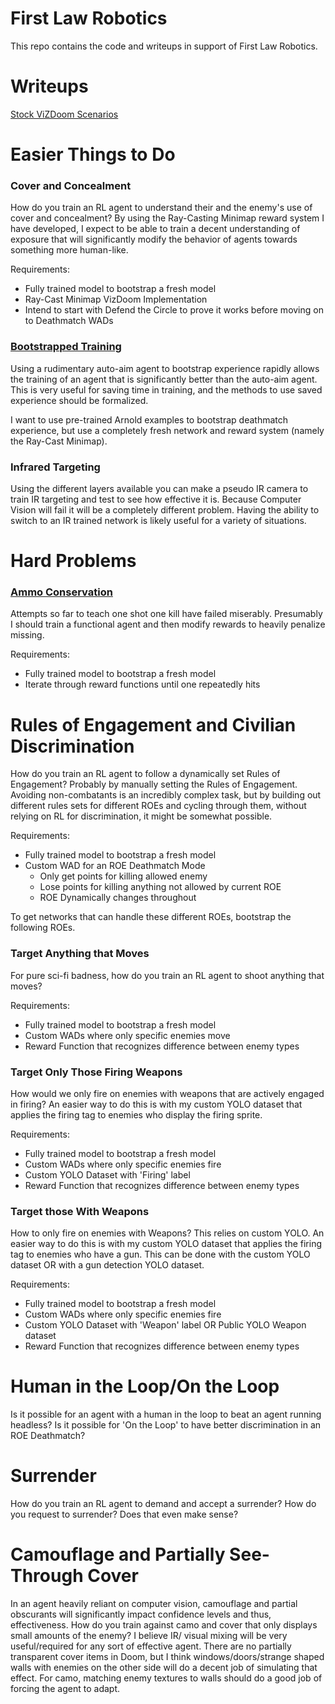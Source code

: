 # First Law Robotics

This repo contains the code and writeups in support of First Law Robotics. 

# Writeups

[Stock ViZDoom Scenarios](./stock/stock-writeup.md)

# Easier Things to Do

### Cover and Concealment

How do you train an RL agent to understand their and the enemy's use of cover and concealment? By using the Ray-Casting Minimap reward system I have developed, I expect to be able to train a decent understanding of exposure that will significantly modify the behavior of agents towards something more human-like. 

Requirements: 

* Fully trained model to bootstrap a fresh model 
* Ray-Cast Minimap VizDoom Implementation
* Intend to start with Defend the Circle to prove it works before moving on to Deathmatch WADs

### [Bootstrapped Training](./autoaim/autoaim-writeup-1.md)

Using a rudimentary auto-aim agent to bootstrap experience rapidly allows the training of an agent that is significantly better than the auto-aim agent. This is very useful for saving time in training, and the methods to use saved experience should be formalized. 

I want to use pre-trained Arnold examples to bootstrap deathmatch experience, but use a completely fresh network and reward system (namely the Ray-Cast Minimap). 


### Infrared Targeting

Using the different layers available you can make a pseudo IR camera to train IR targeting and test to see how effective it is. Because Computer Vision will fail it will be a completely different problem. Having the ability to switch to an IR trained network is likely useful for a variety of situations.



# Hard Problems 


### [Ammo Conservation](./ammo_conservation/ammo-writeup-1.md)

Attempts so far to teach one shot one kill have failed miserably. Presumably I should train a functional agent and then modify rewards to heavily penalize missing. 

Requirements: 

* Fully trained model to bootstrap a fresh model 
* Iterate through reward functions until one repeatedly hits


# Rules of Engagement and Civilian Discrimination

How do you train an RL agent to follow a dynamically set Rules of Engagement? Probably by manually setting the Rules of Engagement. Avoiding non-combatants is an incredibly complex task, but by building out different rules sets for different ROEs and cycling through them, without relying on RL for discrimination, it might be somewhat possible. 

Requirements: 

* Fully trained model to bootstrap a fresh model 
* Custom WAD for an ROE Deathmatch Mode
   * Only get points for killing allowed enemy
   * Lose points for killing anything not allowed by current ROE
   * ROE Dynamically changes throughout

To get networks that can handle these different ROEs, bootstrap the following ROEs.

###  Target Anything that Moves 

For pure sci-fi badness, how do you train an RL agent to shoot anything that moves?

Requirements: 

* Fully trained model to bootstrap a fresh model 
* Custom WADs where only specific enemies move
* Reward Function that recognizes difference between enemy types


###  Target Only Those Firing Weapons

How would we only fire on enemies with weapons that are actively engaged in firing? An easier way to do this is with my custom YOLO dataset that applies the firing tag to enemies who display the firing sprite.

Requirements: 

* Fully trained model to bootstrap a fresh model 
* Custom WADs where only specific enemies fire
* Custom YOLO Dataset with 'Firing' label
* Reward Function that recognizes difference between enemy types

###  Target those With Weapons

How to only fire on enemies with Weapons? This relies on custom YOLO. An easier way to do this is with my custom YOLO dataset that applies the firing tag to enemies who have a gun. This can be done with the custom YOLO dataset OR with a gun detection YOLO dataset.

Requirements: 

* Fully trained model to bootstrap a fresh model 
* Custom WADs where only specific enemies fire
* Custom YOLO Dataset with 'Weapon' label OR Public YOLO Weapon dataset
* Reward Function that recognizes difference between enemy types

# Human in the Loop/On the Loop

Is it possible for an agent with a human in the loop to beat an agent running headless? Is it possible for 'On the Loop' to have better discrimination in an ROE Deathmatch?

# Surrender

How do you train an RL agent to demand and accept a surrender? How do you request to surrender? Does that even make sense?

# Camouflage and Partially See-Through Cover

In an agent heavily reliant on computer vision, camouflage and partial obscurants will significantly impact confidence levels and thus, effectiveness. How do you train against camo and cover that only displays small amounts of the enemy? I believe IR/ visual mixing will be very useful/required for any sort of effective agent. There are no partially transparent cover items in Doom, but I think windows/doors/strange shaped walls with enemies on the other side will do a decent job of simulating that effect. For camo, matching enemy textures to walls should do a good job of forcing the agent to adapt. 





